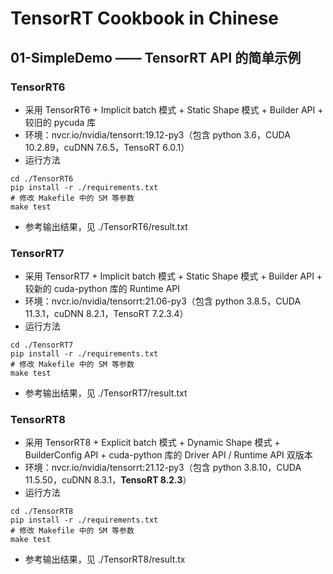 # TensorRT Cookbook in Chinese

## 01-SimpleDemo —— TensorRT API 的简单示例

### TensorRT6
+ 采用 TensorRT6 + Implicit batch 模式 + Static Shape 模式 + Builder API + 较旧的 pycuda 库
+ 环境：nvcr.io/nvidia/tensorrt:19.12-py3（包含 python 3.6，CUDA 10.2.89，cuDNN 7.6.5，TensoRT 6.0.1）
+ 运行方法
```shell
cd ./TensorRT6
pip install -r ./requirements.txt
# 修改 Makefile 中的 SM 等参数
make test
```
+ 参考输出结果，见 ./TensorRT6/result.txt

### TensorRT7
+ 采用 TensorRT7 + Implicit batch 模式 + Static Shape 模式 + Builder API + 较新的 cuda-python 库的 Runtime API
+ 环境：nvcr.io/nvidia/tensorrt:21.06-py3（包含 python 3.8.5，CUDA 11.3.1，cuDNN 8.2.1，TensoRT 7.2.3.4）
+ 运行方法
```shell
cd ./TensorRT7
pip install -r ./requirements.txt
# 修改 Makefile 中的 SM 等参数
make test
```
+ 参考输出结果，见 ./TensorRT7/result.txt

### TensorRT8
+ 采用 TensorRT8 + Explicit batch 模式 + Dynamic Shape 模式 + BuilderConfig API + cuda-python 库的 Driver API / Runtime API 双版本
+ 环境：nvcr.io/nvidia/tensorrt:21.12-py3（包含 python 3.8.10，CUDA 11.5.50，cuDNN 8.3.1，**TensoRT 8.2.3**）
+ 运行方法
```shell
cd ./TensorRT8
pip install -r ./requirements.txt
# 修改 Makefile 中的 SM 等参数
make test
```
+ 参考输出结果，见 ./TensorRT8/result.tx
